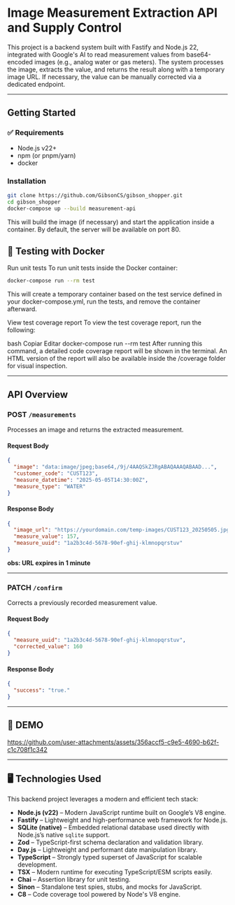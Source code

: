 # Image Measurement Extraction API and Supply Control

This project is a backend system built with Fastify and Node.js 22, integrated with Google's AI to read measurement values from base64-encoded images (e.g., analog water or gas meters). The system processes the image, extracts the value, and returns the result along with a temporary image URL. If necessary, the value can be manually corrected via a dedicated endpoint.

---

## Getting Started

### ✅ Requirements

- Node.js v22+
- npm (or pnpm/yarn)
- docker

### Installation

``` bash
git clone https://github.com/GibsonCS/gibson_shopper.git
cd gibson_shopper
docker-compose up --build measurement-api
```
This will build the image (if necessary) and start the application inside a container. By default, the server will be available on port 80.

## 🧪 Testing with Docker
Run unit tests
To run unit tests inside the Docker container:

``` bash 
docker-compose run --rm test
```
This will create a temporary container based on the test service defined in your docker-compose.yml, run the tests, and remove the container afterward.

View test coverage report
To view the test coverage report, run the following:

bash
Copiar
Editar
docker-compose run --rm test
After running this command, a detailed code coverage report will be shown in the terminal. An HTML version of the report will also be available inside the /coverage folder for visual inspection.

---

## API Overview

### **POST `/measurements`**

Processes an image and returns the extracted measurement.

#### Request Body
```json
{
  "image": "data:image/jpeg;base64,/9j/4AAQSkZJRgABAQAAAQABAAD...",
  "customer_code": "CUST123",
  "measure_datetime": "2025-05-05T14:30:00Z",
  "measure_type": "WATER"
}
```

#### Response Body
```json
{
  "image_url": "https://yourdomain.com/temp-images/CUST123_20250505.jpg",
  "measure_value": 157,
  "measure_uuid": "1a2b3c4d-5678-90ef-ghij-klmnopqrstuv"
}
```

**obs: URL expires in 1 minute**

---

### **PATCH `/confirm`**

Corrects a previously recorded measurement value.

#### Request Body
```json
{
  "measure_uuid": "1a2b3c4d-5678-90ef-ghij-klmnopqrstuv",
  "corrected_value": 160
}
```

#### Response Body
```json
{
  "success": "true."
}
```

---

## 👹 DEMO 
https://github.com/user-attachments/assets/356accf5-c9e5-4690-b62f-c1c708f1c342

***


## 🖥️ Technologies Used

This backend project leverages a modern and efficient tech stack:

- **Node.js (v22)** – Modern JavaScript runtime built on Google’s V8 engine.
- **Fastify** – Lightweight and high-performance web framework for Node.js.
- **SQLite (native)** – Embedded relational database used directly with Node.js’s native `sqlite` support.
- **Zod** – TypeScript-first schema declaration and validation library.
- **Day.js** – Lightweight and performant date manipulation library.
- **TypeScript** – Strongly typed superset of JavaScript for scalable development.
- **TSX** – Modern runtime for executing TypeScript/ESM scripts easily.
- **Chai** – Assertion library for unit testing.
- **Sinon** – Standalone test spies, stubs, and mocks for JavaScript.
- **C8** – Code coverage tool powered by Node's V8 engine.
